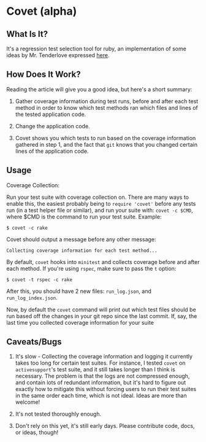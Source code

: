Covet (alpha)
=============

What Is It?
-----------

It's a regression test selection tool for ruby, an implementation
of some ideas by Mr. Tenderlove expressed
[here](http://tenderlovemaking.com/2015/02/13/predicting-test-failues.html).

How Does It Work?
-----------------

Reading the article will give you a good idea, but here's a short summary:

1) Gather coverage information during test runs, before and after
each test method in order to know which test methods ran which
files and lines of the tested application code.

2) Change the application code.

3) Covet shows you which tests to run based on the coverage information
gathered in step 1, and the fact that `git` knows that you changed
certain lines of the application code.

Usage
-----

Coverage Collection:

Run your test suite with coverage collection on. There are many ways
to enable this, the easiest probably being to `require 'covet'` before
any tests run (in a test helper file or similar), and run your suite with:
`covet -c $CMD`, where $CMD is the command to run your test suite. Example:

    $ covet -c rake

Covet should output a message before any other message:

    Collecting coverage information for each test method...

By default, `covet` hooks into `minitest` and collects coverage before
and after each method. If you're using `rspec`, make sure to pass the `t`
option:

    $ covet -t rspec -c rake

After this, you should have 2 new files: `run_log.json`, and
`run_log_index.json`.

Now, by default the `covet` command will print out which test
files should be run based off the changes in your git repo since
the last commit. If, say, the last time you collected coverage
information for your suite

Caveats/Bugs
------------

1) It's slow - Collecting the coverage information and logging it currently
takes too long for certain test suites. For instance, I tested `covet` on
`activesupport`'s test suite, and it still takes longer than I think
is necessary. The problem is that the logs are not compressed enough, and
contain lots of redundant information, but it's hard to figure out exactly
how to mitigate this without forcing users to run their test suites in the
same order each time, which is not ideal. Ideas are more than welcome!

2) It's not tested thoroughly enough.

3) Don't rely on this yet, it's still early days. Please contribute code,
docs, or ideas, though!
